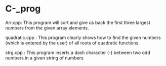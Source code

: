 # C-_prog

Arr.cpp: This program will sort and give us back the first three largest numbers from the given array elements.

quadratic.cpp : This program clearly shows how to find the given numbers (which is entered by the user) of all roots of quadratic functions.

strg.cpp : This program inserts a dash character (-) between two odd numbers in a given string of numbers
